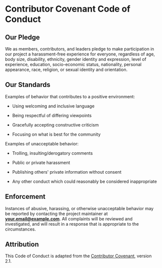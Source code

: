 # Contributor Covenant Code of Conduct

## Our Pledge
We as members, contributors, and leaders pledge to make participation in our
project a harassment-free experience for everyone, regardless of age, body
size, disability, ethnicity, gender identity and expression, level of
experience, education, socio-economic status, nationality, personal appearance,
race, religion, or sexual identity and orientation.

## Our Standards
Examples of behavior that contributes to a positive environment:

- Using welcoming and inclusive language

- Being respectful of differing viewpoints

- Gracefully accepting constructive criticism

- Focusing on what is best for the community



Examples of unacceptable behavior:

- Trolling, insulting/derogatory comments

- Public or private harassment

- Publishing others' private information without consent

- Any other conduct which could reasonably be considered inappropriate


## Enforcement
Instances of abusive, harassing, or otherwise unacceptable behavior may be
reported by contacting the project maintainer at **your.email@example.com**.
All complaints will be reviewed and investigated, and will result in a response
that is appropriate to the circumstances.

## Attribution
This Code of Conduct is adapted from the [Contributor Covenant](https://www.contributor-covenant.org),
version 2.1.
